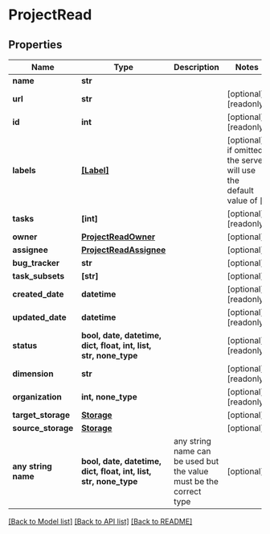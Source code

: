 # ProjectRead


## Properties
Name | Type | Description | Notes
------------ | ------------- | ------------- | -------------
**name** | **str** |  | 
**url** | **str** |  | [optional] [readonly] 
**id** | **int** |  | [optional] [readonly] 
**labels** | [**[Label]**](Label.md) |  | [optional]  if omitted the server will use the default value of []
**tasks** | **[int]** |  | [optional] [readonly] 
**owner** | [**ProjectReadOwner**](ProjectReadOwner.md) |  | [optional] 
**assignee** | [**ProjectReadAssignee**](ProjectReadAssignee.md) |  | [optional] 
**bug_tracker** | **str** |  | [optional] 
**task_subsets** | **[str]** |  | [optional] 
**created_date** | **datetime** |  | [optional] [readonly] 
**updated_date** | **datetime** |  | [optional] [readonly] 
**status** | **bool, date, datetime, dict, float, int, list, str, none_type** |  | [optional] [readonly] 
**dimension** | **str** |  | [optional] [readonly] 
**organization** | **int, none_type** |  | [optional] [readonly] 
**target_storage** | [**Storage**](Storage.md) |  | [optional] 
**source_storage** | [**Storage**](Storage.md) |  | [optional] 
**any string name** | **bool, date, datetime, dict, float, int, list, str, none_type** | any string name can be used but the value must be the correct type | [optional]

[[Back to Model list]](../README.md#documentation-for-models) [[Back to API list]](../README.md#documentation-for-api-endpoints) [[Back to README]](../README.md)


